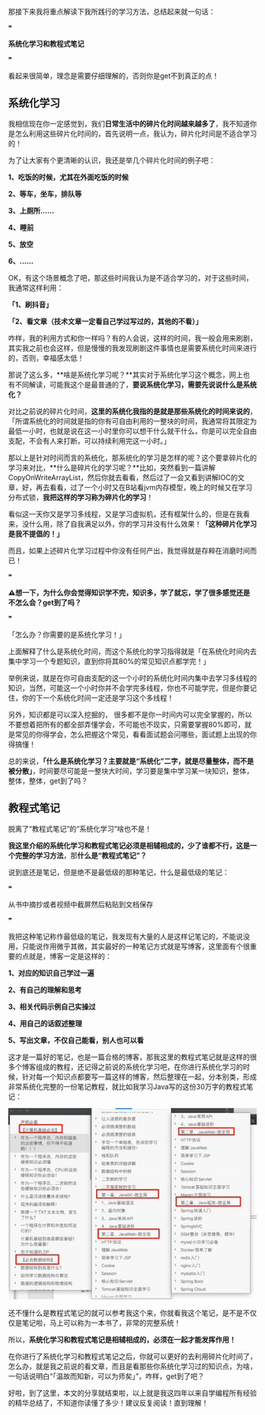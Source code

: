 那接下来我将重点解读下我所践行的学习方法，总结起来就一句话：



❝

**系统化学习和教程式笔记**

❞



看起来很简单，理念是需要仔细理解的，否则你是get不到真正的点！



## 系统化学习



我相信现在你一定感觉到，我们**日常生活中的碎片化时间越来越多了**，我不知道你是怎么利用这些碎片化时间的，首先说明一点，我认为，碎片化时间是不适合学习的！



为了让大家有个更清晰的认识，我还是举几个碎片化时间的例子吧：



**1、吃饭的时候，尤其在外面吃饭的时候**



**2、等车，坐车，排队等**



**3、上厕所……**



**4、睡前**



**5、放空**



**6、……**



OK，有这个场景概念了吧，那这些时间我认为是不适合学习的，对于这些时间，我通常这样利用：



**「1、刷抖音」**



**「2、看文章（技术文章一定看自己学过写过的，其他的不看）」**



咋样，我的利用方式和你一样吗？有的人会说，这样的时间，我一般会用来刷剧，其实我之前也会这样，但是慢慢的我发现刷剧这件事情也是需要系统化时间来进行的，否则，幸福感太低！



那说了这么多，**啥是系统化学习呢？**其实对于系统化学习这个概念，网上也有不同解读，可能我这个是最普通的了，**要说系统化学习，需要先说说什么是系统化？**



对比之前说的碎片化时间，**这里的系统化我指的是就是那些系统化的时间来说的**，「所谓系统化的时间就是指的你有可自由利用的一整块的时间，我通常将其限定为最低一小时，也就是说在这一小时里你可以想干什么就干什么，你是可以完全自由支配，不会有人来打断，可以持续利用完这一小时。」



那以上是针对时间而言的系统化，那系统化的学习是怎样的呢？这个要拿碎片化的学习来对比，**什么是碎片化的学习呢？**比如，突然看到一篇讲解CopyOnWriteArrayList，然后你就去看看，然后过了一会又看到讲解IOC的文章，好，再去看看，过了一个小时又在B站看jvm内存模型，晚上的时候又在学习分布式锁，**我把这样的学习称为碎片化的学习**！



看似这一天你又是学习多线程，又是学习虚拟机，还有框架什么的，但是在我看来，没什么用，除了自我满足以外，你的学习并没有什么效果！**「这种碎片化学习是我不提倡的！」**



而且，如果上述碎片化学习过程中你没有任何产出，我觉得就是存粹在消磨时间而已！



❝

**⚠️想一下，为什么你会觉得知识学不完，知识多，学了就忘，学了很多感觉还是不怎么会？get到了吗？**

❞



「怎么办？你需要的是系统化学习！」



上面解释了什么是系统化时间，而这个系统化的学习指得就是「在系统化时间内去集中学习一个专题知识，直到你将其80%的常见知识点都学完！」



举例来说，就是在你可自由支配的这一个小时的系统化时间内集中去学习多线程的知识，当然，可能这一个小时你并不会学完多线程，你也不可能学完，但是你要记住，你的下一个系统化时间一定还是学习这个多线程！



另外，知识都是可以深入挖掘的， 很多都不是你一时间内可以完全掌握的，所以不要想着把所有的都全部弄懂学会，不可能也不现实，只需要掌握80%即可，就是常见的你得学会，怎么把握这个常见，看看面试题会问哪些，面试题上出现的你得搞懂！



总的来说，**「什么是系统化学习？主要就是“系统化”二字，就是****尽量整体，而不是被分散****」**，时间要尽可能是一整块大时间，学习要是集中学习某一块知识，整体，整体，整体，get到了吗？



## 教程式笔记

脱离了“教程式笔记”的“系统化学习”啥也不是！



**我这里介绍的系统化学习和教程式笔记必须是相辅相成的，少了谁都不行，这是一个完整的学习方法**，那**什么是“教程式笔记”？**



说到底还是笔记，但是绝不是最低级的那种笔记，什么是最低级的笔记：



❝

从书中摘抄或者视频中截屏然后粘贴到文档保存

❞



我把这种笔记称作最低级的笔记，我发现有大量的人是这样记笔记的，不能说没用，只能说作用微乎其微，其实最好的一种笔记方式就是写博客，这里面有个很重要的点就是，博客一定是这样的：



**1、对应的知识自己学过一遍**



**2、有自己的理解和思考**



**3、相关代码示例自己实操过**



**4、用自己的话叙述整理**



**5、写出文章，不仅自己能看，别人也可以看**



这才是一篇好的笔记，也是一篇合格的博客，那我这里的教程式笔记就是这样的很多个博客组成的教程，还记得之前说的系统化学习吧，在你进行系统化学习的时候，针对每一个知识点都要写一篇这样的博客，然后整理在一起，分本别类，形成非常系统化完整的一份笔记教程，就比如我学习Java写的这份30万字的教程式笔记：

![img](../img/1631763207190-1de3684f-efbf-41a5-976f-356b388ec8ea.png)

还不懂什么是教程式笔记的就可以参考我这个来，你就看我这个笔记，是不是不仅仅是笔记啦，马上可以称为一本书了，非常的完整系统！



所以，**系统化学习和教程式笔记是相辅相成的，必须在一起才能发挥作用！**



在你进行了系统化学习和教程式笔记之后，你就可以更好的去利用碎片化时间了，怎么办，就是我之前说的看文章，而且是看那些你系统化学习过的知识点，为啥，一句话说明白“「温故而知新，可以为师矣」”，咋样，get到了吧？



好啦，到了这里，本文的分享就结束啦，以上就是我这四年以来自学编程所有经验的精华总结了，不知道你读懂了多少！建议反复阅读！直到理解！